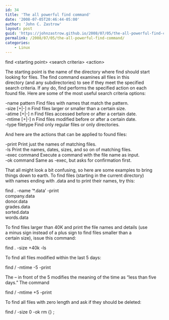 ```yaml
---
id: 34
title: 'The all powerful find command'
date: '2008-07-05T20:46:44-05:00'
author: 'John C. Zastrow'
layout: post
guid: 'https://johnzastrow.github.io/2008/07/05/the-all-powerful-find-command/'
permalink: /2008/07/05/the-all-powerful-find-command/
categories:
    - Linux
---
```


find &lt;starting point&gt; &lt;search criteria&gt; &lt;action&gt;

The starting point is the name of the directory where find should start  
looking for files. The find command examines all files in this  
directory (and any subdirectories) to see if they meet the specified  
search criteria. If any do, find performs the specified action on each  
found file. Here are some of the most useful search criteria options:

-name pattern Find files with names that match the pattern.  
-size \[+|-\] n Find files larger or smaller than a certain size.  
-atime \[+|-\] n Find files accessed before or after a certain date.  
-mtime \[+|-\] n Find files modified before or after a certain date.  
-type filetype Find only regular files or only directories.

And here are the actions that can be applied to found files:

-print Print just the names of matching files.  
-ls Print the names, dates, sizes, and so on of matching files.  
-exec command Execute a command with the file name as input.  
-ok command Same as -exec, but asks for confirmation first.

That all might look a bit confusing, so here are some examples to bring  
things down to earth. To find files (starting in the current directory)  
with names ending with .data and to print their names, try this:

find . -name ‘\*.data’ -print  
company.data  
donor.data  
grades.data  
sorted.data  
words.data

To find files larger than 40K and print the file names and details (use  
a minus sign instead of a plus sign to find files smaller than a  
certain size), issue this command:

find . -size +40k -ls

To find all files modified within the last 5 days:

find / -mtime -5 -print

The – in front of the 5 modifies the meaning of the time as “less than five days.” The command

find / -mtime +5 -print

To find all files with zero length and ask if they should be deleted:

find / -size 0 -ok rm {} ;